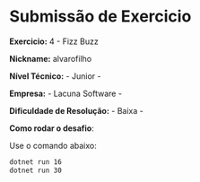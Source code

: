 ﻿# Submissão de Exercicio

**Exercicio:** 4 - Fizz Buzz

**Nickname:** alvarofilho

**Nível Técnico:** - Junior -

**Empresa:** - Lacuna Software -

**Dificuldade de Resolução:** - Baixa -

**Como rodar o desafio**: 

Use o comando abaixo: 
```bash
dotnet run 16
dotnet run 30
```